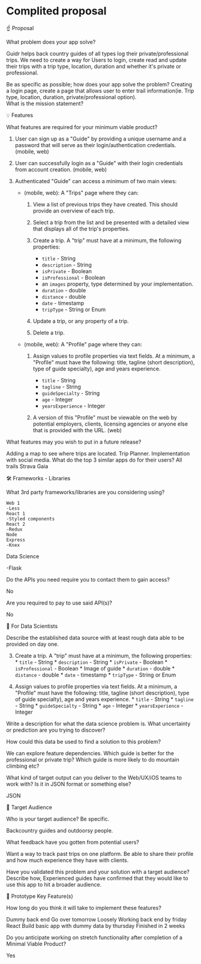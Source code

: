 # Complited proposal

☝️ Proposal

What problem does your app solve?
 
Guidr helps back country guides of all types log their private/professional trips. We need to create a way for Users to login, create read and update their trips with a trip type, location, duration and whether it's private or professional.

Be as specific as possible; how does your app solve the problem?
Creating a login page, create a page that allows user to enter trail information(ie. Trip type, location, duration, private/professional option).  
What is the mission statement?

💡 Features

What features are required for your minimum viable product?

1. User can sign up as a "Guide" by providing a unique username and a password that will serve as their login/authentication credentials. (mobile, web)

2. User can successfully login as a "Guide" with their login credentials from account creation. (mobile, web)

3. Authenticated "Guide" can access a minimum of two main views:

	- (mobile, web): A "Trips" page where they can:

		1. View a list of previous trips they have created. This should provide an overview of each trip.

		2. Select a trip from the list and be presented with a detailed view that displays all of the trip's properties.

		3. Create a trip. A "trip" must have at a minimum, the following properties:
			* `title` - String
			* `description` - String
			* `isPrivate` - Boolean
			* `isProfessional` - Boolean
			* an `images` property, type determined by your implementation.
			* `duration` - double
			* `distance` - double
			* `date` - timestamp
			* `tripType` - String or Enum

		4. Update a trip, or any property of a trip.

		5. Delete a trip.

	- (mobile, web): A "Profile" page where they can:

		1. Assign values to profile properties via text fields. At a minimum, a "Profile" must have the following: title, tagline (short description), type of guide specialty), age and years experience.
			* `title` - String
			* `tagline` - String
			* `guideSpecialty` - String
			* `age` - Integer
			* `yearsExperience` - Integer

		2. A version of this "Profile" must be viewable on the web by potential employers, clients, licensing agencies or anyone else that is provided with the URL. (web)


What features may you wish to put in a future release?

Adding a map to see where trips are located.
Trip Planner.
Implementation with social media.
What do the top 3 similar apps do for their users?
All trails
Strava
Gaia

🛠 Frameworks - Libraries

What 3rd party frameworks/libraries are you considering using?

	Web 1
	-Less
	React 1 
	-Styled components
	React 2
	-Redux
	Node
	Express
	-Knex
	
Data Science

-Flask
	
Do the APIs you need require you to contact them to gain access?

No

Are you required to pay to use said API(s)?

No

🧮 For Data Scientists

Describe the established data source with at least rough data able to be provided on day one.

3. Create a trip. A "trip" must have at a minimum, the following properties:
			* `title` - String
			* `description` - String
			* `isPrivate` - Boolean
			* `isProfessional` - Boolean
			* Image of guide
			* `duration` - double
			* `distance` - double
			* `date` - timestamp
			* `tripType` - String or Enum

1. Assign values to profile properties via text fields. At a minimum, a "Profile" must have the following: title, tagline (short description), type of guide specialty), age and years experience.
			* `title` - String
			* `tagline` - String
			* `guideSpecialty` - String
			* `age` - Integer
			* `yearsExperience` - Integer

Write a description for what the data science problem is. What uncertainty or prediction are you trying to discover?

How could this data be used to find a solution to this problem?

We can explore feature dependencies.
Which guide is better for the professional or private trip? Which guide is more likely to do mountain climbing etc?

What kind of target output can you deliver to the Web/UX/iOS teams to work with? Is it in JSON format or something else?

JSON

🎯 Target Audience

Who is your target audience? Be specific.

Backcountry guides and outdoorsy people.

What feedback have you gotten from potential users?

Want a way to track past trips on one platform.
Be able to share their profile and how much experience they have with clients.


Have you validated this problem and your solution with a target audience? Describe how,
Experienced guides have confirmed that they would like to use this app to hit a broader audience. 

🔑 Prototype Key Feature(s)

How long do you think it will take to implement these features?

Dummy back end
	Go over tomorrow
	Loosely Working back end by friday
	React
	Build basic app with dummy data by thursday
Finished in 2 weeks

Do you anticipate working on stretch functionality after completion of a Minimal Viable Product?

Yes